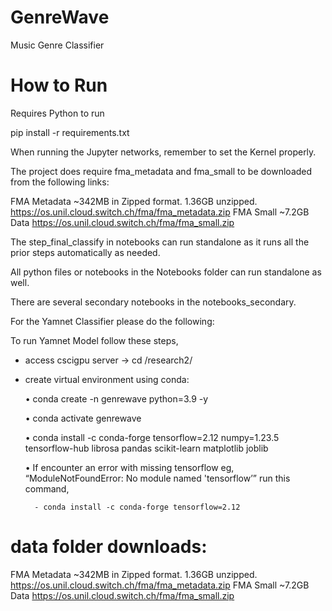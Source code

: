 # GenreWave

Music Genre Classifier

# How to Run

Requires Python to run

pip install -r requirements.txt

When running the Jupyter networks, remember to set the Kernel properly.

The project does require fma_metadata and fma_small to be downloaded from the following links:

FMA Metadata ~342MB in Zipped format. 1.36GB unzipped.
https://os.unil.cloud.switch.ch/fma/fma_metadata.zip
FMA Small ~7.2GB Data
https://os.unil.cloud.switch.ch/fma/fma_small.zip

The step_final_classify in notebooks can run standalone as it runs all the prior steps automatically as needed.

All python files or notebooks in the Notebooks folder can run standalone as well.

There are several secondary notebooks in the notebooks_secondary.

For the Yamnet Classifier please do the following:

To run Yamnet Model follow these steps,

- access cscigpu server -> cd /research2/<yourusername>

- create virtual environment using conda:

  • conda create -n genrewave python=3.9 -y

  • conda activate genrewave

  • conda install -c conda-forge tensorflow=2.12 numpy=1.23.5 tensorflow-hub librosa pandas scikit-learn matplotlib joblib

  • If encounter an error with missing tensorflow eg, “ModuleNotFoundError: No module named 'tensorflow’” run this command,

        - conda install -c conda-forge tensorflow=2.12

# data folder downloads:

FMA Metadata ~342MB in Zipped format. 1.36GB unzipped.
https://os.unil.cloud.switch.ch/fma/fma_metadata.zip
FMA Small ~7.2GB Data
https://os.unil.cloud.switch.ch/fma/fma_small.zip
